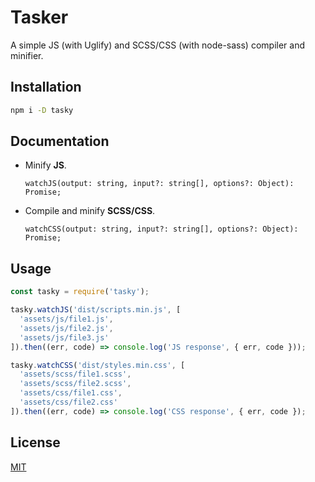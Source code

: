 # Tasker

A simple JS (with Uglify) and SCSS/CSS (with node-sass) compiler and minifier.

## Installation

``` sh
npm i -D tasky
```

## Documentation

- Minify **JS**.

  `watchJS(output: string, input?: string[], options?: Object): Promise;`

- Compile and minify **SCSS/CSS**.

  `watchCSS(output: string, input?: string[], options?: Object): Promise;`

## Usage

```javascript
const tasky = require('tasky');

tasky.watchJS('dist/scripts.min.js', [
  'assets/js/file1.js',
  'assets/js/file2.js',
  'assets/js/file3.js'
]).then((err, code) => console.log('JS response', { err, code }));

tasky.watchCSS('dist/styles.min.css', [
  'assets/scss/file1.scss',
  'assets/scss/file2.scss',
  'assets/css/file1.css',
  'assets/css/file2.css'
]).then((err, code) => console.log('CSS response', { err, code });
```

## License

[MIT](https://github.com/ticdenis/tasky/master/LICENSE)